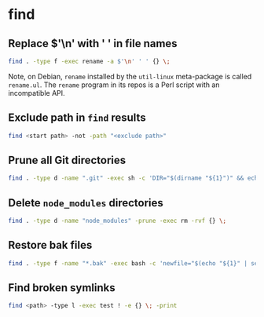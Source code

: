 # find

## Replace $'\n' with ' ' in file names

```sh
find . -type f -exec rename -a $'\n' ' ' {} \;
```

Note, on Debian, `rename` installed by the `util-linux` meta-package is called
`rename.ul`. The `rename` program in its repos is a Perl script with an
incompatible API.

## Exclude path in `find` results

```sh
find <start path> -not -path "<exclude path>"
```

## Prune all Git directories

```sh
find . -type d -name ".git" -exec sh -c 'DIR="$(dirname "${1}")" && echo "${DIR}" && git -C "${DIR}" gc --prune=now --aggressive && echo' sh {} \;
```

## Delete `node_modules` directories

```sh
find . -type d -name "node_modules" -prune -exec rm -rvf {} \;
```

## Restore bak files

```sh
find . -type f -name "*.bak" -exec bash -c 'newfile="$(echo "${1}" | sed -e "s/_[0-9]\+-[0-9]\+\.bak$//g")"; mv "${1}" "${newfile}"' bash {} \;
```

## Find broken symlinks

```sh
find <path> -type l -exec test ! -e {} \; -print
```
